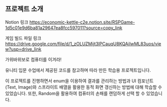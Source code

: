 ## 프로젝트 소개

Notion 링크 https://economic-kettle-c2e.notion.site/RSPGame-1d5c01e9d6ba81a29647ea8fcc597011?source=copy_link

게임 빌드 파일 링크 https://drive.google.com/file/d/1_zOLUZMijt3lPCauqU8KQAiIwML83uos/view?usp=drive_link

가위바위보로 컴퓨터를 이겨라!

유니티 입문 수업에서 제공된 코드를 참고하며 따라 만든 학습용 프로젝트입니다.

이 프로젝트를 진행하면서 enum을 이용하여 결과를 관리하는 방법과
UI 컴포넌트(Text, Image)와 스프라이트 배열을 활용한 동적 화면 갱신하는 방법에 대해 학습할 수 있었습니다.
또한, Random을 활용하여 컴퓨터의 손패를 랜덤하게 선택 할 수 있었습니다.
